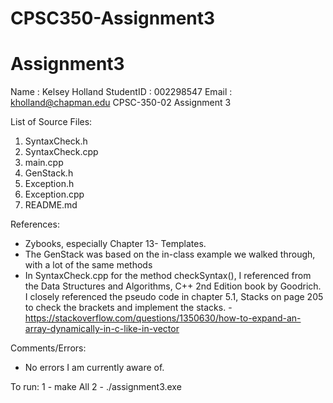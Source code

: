 # CPSC350-Assignment3

# Assignment3

Name : Kelsey Holland
StudentID : 002298547
Email : kholland@chapman.edu
CPSC-350-02
Assignment 3

List of Source Files:
  1) SyntaxCheck.h
  2) SyntaxCheck.cpp
  3) main.cpp
  4) GenStack.h
  5) Exception.h
  6) Exception.cpp
  15) README.md

References:
- Zybooks, especially Chapter 13- Templates.
- The GenStack was based on the in-class example we walked through, with
a lot of the same methods
- In SyntaxCheck.cpp for the method checkSyntax(), I referenced from the Data Structures and Algorithms, C++ 2nd Edition book by Goodrich. I closely referenced the pseudo code in chapter 5.1, Stacks on page 205 to check the brackets and implement the stacks.
-https://stackoverflow.com/questions/1350630/how-to-expand-an-array-dynamically-in-c-like-in-vector


Comments/Errors:
- No errors I am currently aware of.


To run:
1 - make All
2 - ./assignment3.exe
